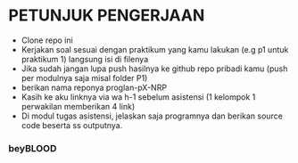 # PETUNJUK PENGERJAAN

- Clone repo ini
- Kerjakan soal sesuai dengan praktikum yang kamu lakukan (e.g p1 untuk praktikum 1) langsung isi di filenya
- Jika sudah jangan lupa push hasilnya ke github repo pribadi kamu (push per modulnya saja misal folder P1)
- berikan nama reponya proglan-pX-NRP
- Kasih ke aku linknya via wa h-1 sebelum asistensi (1 kelompok 1 perwakilan memberikan 4 link)
- Di modul tugas asistensi, jelaskan saja programnya dan berikan source code beserta ss outputnya.

### beyBLOOD
